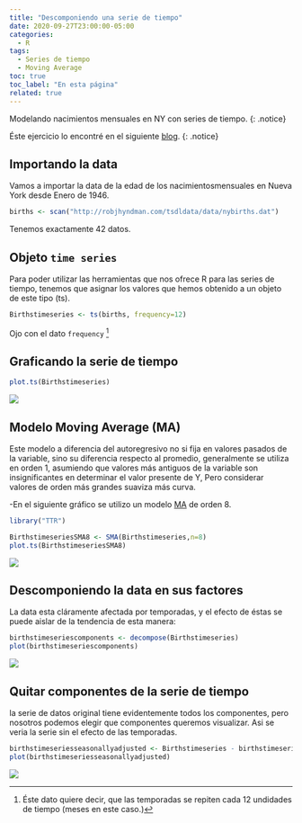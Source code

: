 ```yaml
---
title: "Descomponiendo una serie de tiempo"
date: 2020-09-27T23:00:00-05:00
categories:
  - R
tags:
  - Series de tiempo
  - Moving Average
toc: true
toc_label: "En esta página"
related: true
---
```


Modelando nacimientos mensuales en NY con series de tiempo.
{: .notice}

<!--more-->

Éste ejercicio lo encontré en el siguiente [blog][albor].
{: .notice}


## Importando la data

Vamos a importar la data de la edad de los nacimientosmensuales en Nueva York desde Enero de 1946.

``` r
births <- scan("http://robjhyndman.com/tsdldata/data/nybirths.dat")
```

Tenemos exactamente 42 datos.

## Objeto `time series`

Para poder utilizar las herramientas que nos ofrece R para las series de
tiempo, tenemos que asignar los valores que hemos obtenido a un objeto
de este tipo (ts).

``` r
Birthstimeseries <- ts(births, frequency=12)
```

Ojo con el dato `frequency` [^1]

[^1]: Éste dato quiere decir, que las temporadas se repiten cada 12 undidades de tiempo (meses en este caso.)

## Graficando la serie de tiempo

``` r
plot.ts(Birthstimeseries)
```
![](/myweb/assets/images/Seasonal_files/figure-gfm/unnamed-chunk-1-1.png)<!-- -->


## Modelo Moving Average (MA)

Este modelo a diferencia del autoregresivo no si fija en valores pasados de la variable, sino su diferencia respecto al promedio, generalmente se utiliza en orden 1, asumiendo que valores más antiguos de la variable son insignificantes en determinar el valor presente de Y, Pero considerar valores de orden más grandes suaviza más curva.

-En el siguiente gráfico se utilizo un modelo [MA][MA] de orden 8.

``` r
library("TTR")

BirthstimeseriesSMA8 <- SMA(Birthstimeseries,n=8)
plot.ts(BirthstimeseriesSMA8)
```

![](/myweb/assets/images/Seasonal_files/figure-gfm/MA-1.png)<!-- -->

## Descomponiendo la data en sus factores

La data esta cláramente afectada por temporadas, y el efecto de éstas se
puede aislar de la tendencia de esta manera:

``` r
birthstimeseriescomponents <- decompose(Birthstimeseries)
plot(birthstimeseriescomponents)
```

![](/myweb/assets/images/Seasonal_files/figure-gfm/trend-1.png)<!-- -->

## Quitar componentes de la serie de tiempo

la serie de datos original tiene evidentemente todos los componentes,
pero nosotros podemos elegir que componentes queremos visualizar. Asi se
veria la serie sin el efecto de las temporadas.

``` r
birthstimeseriesseasonallyadjusted <- Birthstimeseries - birthstimeseriescomponents$seasonal
plot(birthstimeseriesseasonallyadjusted)
```

![](/myweb/assets/images/Seasonal_files/figure-gfm/componentes-1.png)<!-- -->



[MA]: https://www.investopedia.com/articles/active-trading/052014/how-use-moving-average-buy-stocks.asp
[albor]: https://a-little-book-of-r-for-time-series.readthedocs.io/en/latest/src/timeseries.html
